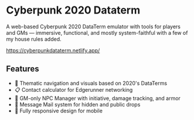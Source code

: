# Cyberpunk 2020 Dataterm

A web-based Cyberpunk 2020 DataTerm emulator with tools for players and GMs — immersive, functional, and mostly system-faithful with a few of my house rules added.

https://cyberpunkdataterm.netlify.app/

## Features
- 🌆 Thematic navigation and visuals based on 2020's DataTerms
- 📋 Contact calculator for Edgerunner networking
- 🧠 GM-only NPC Manager with initiative, damage tracking, and armor
- 💬 Message Mail system for hidden and public drops
- 📱 Fully responsive design for mobile

